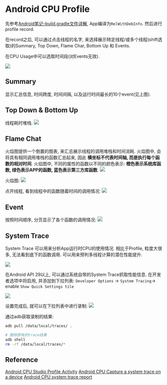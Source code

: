# Android CPU Profile

先参考[Android笔记-build.gradle文件详解](android.md), App编译为`RelWithDebInfo`. 然后进行profile record.

在record之后, 可以通过点击线程的名字, 来选择展示特定线程/或多个线程(shift选取)的Summary, Top Down, Flame Char, Bottom Up 和 Events. 
 
在CPU Usage中可以选取时间段(对Events无效).

![](./rc/android-cpu-profile.png)

## Summary
显示汇总信息, 时间跨度, 时间间隔, 以及运行时间最长的10个event(见上图).

## Top Down & Bottom Up
线程耗时堆栈.
![](./rc/top-down-bottom-up.png)

## Flame Chat
火焰图提供一个倒置的图表, 来汇总展示线程的调用堆栈和时间消耗. 
火焰图中, 会将具有相同调用堆栈的函数汇总起来, 因此 __横坐标不代表时间轴, 而是执行每个函数的相对时间__.
火焰图中, 不同的属性的函数以不同的颜色表示: __橙色表示系统库函数, 绿色表示APP的函数, 蓝色表示第三方库函数__.
![](./rc/call_chart_1-2X.png)

火焰图:
![](./rc/android-flame-chart.png)

点开线程, 看到线程中的函数随着时间的调用情况:
![](./rc/android-cpu-profile_thread_detail.png)

## Event
按照时间顺序, 分页显示了各个函数的调用情况:
![](./rc/android-profile-event.png)

## System Trace
System Trace 可以用来分析App运行时CPU的使用情况. 相比于Profile, 粒度大很多, 无法看到底下的函数调用. 可以用来预判多线程计算的潜在性能提升.

![](./rc/android-system-trace.png)

在Android API 29以上, 可以通过系统自带的System Trace抓取性能信息.
在开发者选项中将启用, 并添加到下拉列表: `Developer Options` -> `System Tracing`-> enable `Show Quick Settings tile`

![](./rc/system-trace-menu-record-trace.png)

设置完成后, 就可以在下拉列表中进行录制:
![](./rc/quick-settings-systrace-icon.png)

通过adb获取录制的结果:

```bash
adb pull /data/local/traces/ .

# 删除原有的trace结果
adb shell
rm -rf /data/local/traces/*
```

## Reference
[Android CPU Studio Profile Activity](https://developer.android.com/studio/profile/inspect-traces?hl=en)
[Android CPU Capture a system trace on a device](https://developer.android.com/topic/performance/tracing/on-device?hl=en)
[Android CPU system trace report](https://developer.android.com/topic/performance/tracing/navigate-report?hl=en#analysis)